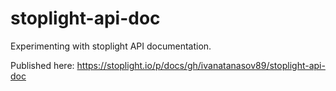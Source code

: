 # stoplight-api-doc
Experimenting with stoplight API documentation.

Published here: https://stoplight.io/p/docs/gh/ivanatanasov89/stoplight-api-doc
